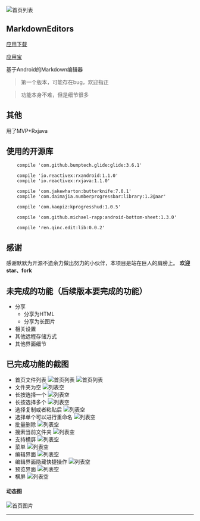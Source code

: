 ![首页列表](image/logo.png)
## MarkdownEditors
[应用下载](http://fir.im/mde)

[应用宝](http://android.app.qq.com/myapp/detail.htm?apkName=ren.qinc.markdowneditors)

基于Android的Markdown编辑器

> 第一个版本，可能存在bug，欢迎指正

> 功能本身不难，但是细节很多

其他
---
用了MVP+Rxjava


使用的开源库
---
```
	compile 'com.github.bumptech.glide:glide:3.6.1'
	
    compile 'io.reactivex:rxandroid:1.1.0'
    compile 'io.reactivex:rxjava:1.1.0'
    
    compile 'com.jakewharton:butterknife:7.0.1'
    compile 'com.daimajia.numberprogressbar:library:1.2@aar'
    
    compile 'com.kaopiz:kprogresshud:1.0.5'
    
    compile 'com.github.michael-rapp:android-bottom-sheet:1.3.0'
    
    compile 'ren.qinc.edit:lib:0.0.2'
```

感谢
---
感谢默默为开源不遗余力做出努力的小伙伴，本项目是站在巨人的肩膀上。
**欢迎star、fork**

未完成的功能（后续版本要完成的功能）
---

* 分享
	* 分享为HTML
	* 分享为长图片
* 相关设置
* 其他远程存储方式
* 其他界面细节

已完成功能的截图
---

* 首页文件列表
 ![首页列表](image/image_1.png)
 ![首页列表](image/image_2.png)
* 文件夹为空
 ![列表空](image/image_3.png)
* 长按选择一个
 ![列表空](image/image_4.png)
* 长按选择多个
 ![列表空](image/image_5.png)
* 选择复制或者粘贴后
 ![列表空](image/image_6.png)
* 选择单个可以进行重命名
 ![列表空](image/image_7.png)
* 批量删除
 ![列表空](image/image_8.png)
* 搜索当前文件夹
 ![列表空](image/image_10.png)
* 支持横屏
 ![列表空](image/image_11.png)
* 菜单
 ![列表空](image/image_12.png)
* 编辑界面
 ![列表空](image/image_13.png)
* 编辑界面隐藏快捷操作
 ![列表空](image/image_17.png)
* 预览界面
 ![列表空](image/image_14.png)
* 横屏
 ![列表空](image/image_15.png)
 

#### 动态图

![首页图片](image/markdown.gif)

---


